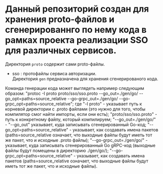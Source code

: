 # Данный репозиторий создан для хранения proto-файлов и сгенерированнго по нему кода в рамках проекта реализации SSO для различных сервисов.

Директория `proto` содержит сами proto-файлы.  
- sso : протофайлы сервиса авторизации.  
Директория `gen` предназначена для хранения сгенерированого кода.  



Команда генерации кода может выглядеть например следующим образом: 
"protoc -I proto proto/sso/sso.proto --go_out=./gen/go/ --go_opt=paths=source_relative --go-grpc_out=./gen/go/ --go-grpc_opt=paths=source_relative"; 
где 
    "-I proto" - указывает путь к корневой директории с .proto файлами (это нужно для того, чтобы компилятор смог найти импорты, если они есть); 
    "proto/sso/sso.proto" - путь к конкретному файлу, который компилируем; 
    "--go_out=./gen/go/" - "--go_out" указывает, куда записывать сгенерированный Go-код;
    "--go_opt=paths=source_relative" - указывает, как создавать имена пакетов (paths=source_relative означает, что выходные файлы будут иметь тот же пакет, что и исходные .proto файлы); 
    "--go-grpc_out=./gen/go/" - указывает, куда записывать сгенерированный Go gRPC-код (выходные файлы будут помещены в директорию ./gen/go/); 
    "--go-grpc_opt=paths=source_relative" - указывает, как создавать имена пакетов (paths=source_relative означает, что выходные файлы будут иметь тот же пакет, что и исходные  файлы).  
